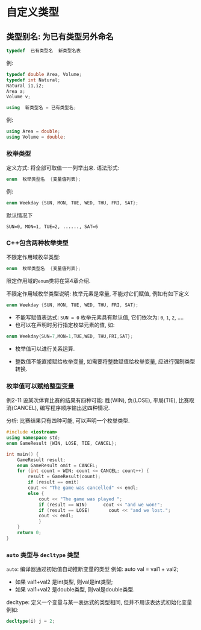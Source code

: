# 自定义类型

## 类型别名: 为已有类型另外命名

```cpp
typedef  已有类型名  新类型名表
```

例:

```cpp
typedef double Area, Volume;
typedef int Natural;
Natural i1,i2;
Area a;
Volume v;
```

```cpp
using  新类型名 = 已有类型名;
```

例:

```cpp
using Area = double;
using Volume = double;
```

### 枚举类型

定义方式: 将全部可取值一一列举出来.
语法形式:

```cpp
enum  枚举类型名  {变量值列表};
```

例:

```cpp
enum Weekday {SUN, MON, TUE, WED, THU, FRI, SAT};
```

默认情况下

`SUN=0, MON=1, TUE=2, ......, SAT=6`

### C++包含两种枚举类型

不限定作用域枚举类型:

```cpp
enum  枚举类型名  {变量值列表};
```

限定作用域的`enum`类将在第4章介绍.

不限定作用域枚举类型说明:
枚举元素是常量, 不能对它们赋值, 例如有如下定义

```cpp
enum Weekday {SUN, MON, TUE, WED, THU, FRI, SAT};
```

+ 不能写赋值表达式: `SUN = 0`
枚举元素具有默认值, 它们依次为:  `0`, `1`, `2`, ....
+ 也可以在声明时另行指定枚举元素的值, 如:

```cpp
enum Weekday{SUN=7,MON=1,TUE,WED, THU,FRI,SAT};
```

+ 枚举值可以进行关系运算.

+ 整数值不能直接赋给枚举变量,
如需要将整数赋值给枚举变量, 应进行强制类型转换.

### 枚举值可以赋给整型变量

例2-11
设某次体育比赛的结果有四种可能:
胜(WIN), 负(LOSE), 平局(TIE), 比赛取消(CANCEL), 编写程序顺序输出这四种情况.

分析: 比赛结果只有四种可能, 可以声明一个枚举类型.

```cpp
#include <iostream>
using namespace std;
enum GameResult {WIN, LOSE, TIE, CANCEL};

int main() {
    GameResult result;
    enum GameResult omit = CANCEL;
    for (int count = WIN; count <= CANCEL; count++) {
        result = GameResult(count);
        if (result == omit)
        cout << "The game was cancelled" << endl;
        else {
            cout << "The game was played ";
            if (result == WIN)      cout << "and we won!";
            if (result == LOSE)       cout << "and we lost.";
            cout << endl;
            }
    }
    return 0;
}
```

### `auto` 类型与 `decltype` 类型

`auto`: 编译器通过初始值自动推断变量的类型
例如: auto val = val1 + val2;

+ 如果 val1+val2 是int类型, 则val是int类型;
+ 如果 val1+val2 是double类型, 则val是double类型.

decltype: 定义一个变量与某一表达式的类型相同, 但并不用该表达式初始化变量
例如:

```cpp
decltype(i) j = 2;
```
